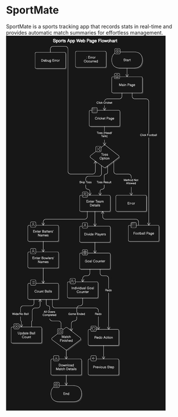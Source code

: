 # SportMate
SportMate is a sports tracking app that records stats in real-time and provides automatic match summaries for effortless management.
![Alt text](data\Flowchart.jpg)
